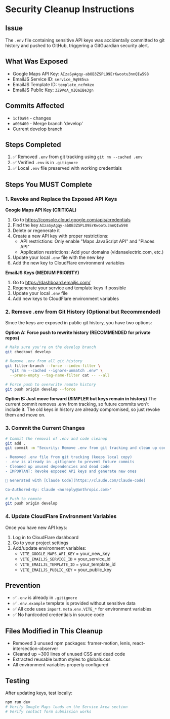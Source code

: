 # Security Cleanup Instructions

## Issue
The `.env` file containing sensitive API keys was accidentally committed to git history and pushed to GitHub, triggering a GitGuardian security alert.

## What Was Exposed
- Google Maps API Key: `AIzaSyAgqy-abOB3ZSPLO9ErKwootu3nnQIw598`
- EmailJS Service ID: `service_9q985va`
- EmailJS Template ID: `template_ncfmkzo`
- EmailJS Public Key: `3Z9VoA_mIQaIBe3gn`

## Commits Affected
- `1cf0a94` - changes
- `a006400` - Merge branch 'develop'
- Current develop branch

## Steps Completed
1. ✅ Removed `.env` from git tracking using `git rm --cached .env`
2. ✅ Verified `.env` is in `.gitignore`
3. ✅ Local `.env` file preserved with working credentials

## Steps You MUST Complete

### 1. Revoke and Replace the Exposed API Keys

**Google Maps API Key (CRITICAL)**
1. Go to https://console.cloud.google.com/apis/credentials
2. Find the key `AIzaSyAgqy-abOB3ZSPLO9ErKwootu3nnQIw598`
3. Delete or regenerate it
4. Create a new API key with proper restrictions:
   - API restrictions: Only enable "Maps JavaScript API" and "Places API"
   - Application restrictions: Add your domains (vidanaelectric.com, etc.)
5. Update your local `.env` file with the new key
6. Add the new key to CloudFlare environment variables

**EmailJS Keys (MEDIUM PRIORITY)**
1. Go to https://dashboard.emailjs.com/
2. Regenerate your service and template keys if possible
3. Update your local `.env` file
4. Add new keys to CloudFlare environment variables

### 2. Remove .env from Git History (Optional but Recommended)

Since the keys are exposed in public git history, you have two options:

**Option A: Force push to rewrite history (RECOMMENDED for private repos)**
```bash
# Make sure you're on the develop branch
git checkout develop

# Remove .env from all git history
git filter-branch --force --index-filter \
  "git rm --cached --ignore-unmatch .env" \
  --prune-empty --tag-name-filter cat -- --all

# Force push to overwrite remote history
git push origin develop --force
```

**Option B: Just move forward (SIMPLER but keys remain in history)**
The current commit removes .env from tracking, so future commits won't include it. The old keys in history are already compromised, so just revoke them and move on.

### 3. Commit the Current Changes

```bash
# Commit the removal of .env and code cleanup
git add .
git commit -m "Security: Remove .env from git tracking and clean up codebase

- Removed .env file from git tracking (keeps local copy)
- .env is already in .gitignore to prevent future commits
- Cleaned up unused dependencies and dead code
- IMPORTANT: Revoke exposed API keys and generate new ones

🤖 Generated with [Claude Code](https://claude.com/claude-code)

Co-Authored-By: Claude <noreply@anthropic.com>"

# Push to remote
git push origin develop
```

### 4. Update CloudFlare Environment Variables

Once you have new API keys:
1. Log in to CloudFlare dashboard
2. Go to your project settings
3. Add/update environment variables:
   - `VITE_GOOGLE_MAPS_API_KEY` = your_new_key
   - `VITE_EMAILJS_SERVICE_ID` = your_service_id
   - `VITE_EMAILJS_TEMPLATE_ID` = your_template_id
   - `VITE_EMAILJS_PUBLIC_KEY` = your_public_key

## Prevention
- ✅ `.env` is already in `.gitignore`
- ✅ `.env.example` template is provided without sensitive data
- ✅ All code uses `import.meta.env.VITE_*` for environment variables
- ✅ No hardcoded credentials in source code

## Files Modified in This Cleanup
- Removed 3 unused npm packages: framer-motion, lenis, react-intersection-observer
- Cleaned up ~300 lines of unused CSS and dead code
- Extracted reusable button styles to globals.css
- All environment variables properly configured

## Testing
After updating keys, test locally:
```bash
npm run dev
# Verify Google Maps loads on the Service Area section
# Verify contact form submission works
```
